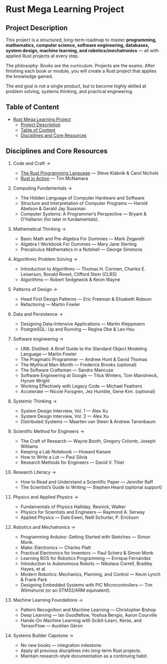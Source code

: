 # Rust Mega Learning Project

## Project Description

This project is a structured, long-term roadmap to master **programming, mathematics, computer science, software engineering, databases, system design, machine learning, and robotics/mechatronics** — all with applied Rust projects at every step.

The philosophy: Books are the curriculum. Projects are the exams.
After finishing each book or module, you will create a Rust project that applies the knowledge gained.

The end goal is not a single product, but to become highly skilled at problem solving, systems thinking, and practical engineering.

## Table of Content
<!-- TOC -->

- [Rust Mega Learning Project](#rust-mega-learning-project)
    - [Project Description](#project-description)
    - [Table of Content](#table-of-content)
    - [Disciplines and Core Resources](#disciplines-and-core-resources)

<!-- /TOC -->
<!-- /TOC -->
## Disciplines and Core Resources

 1. Code and Craft →
    - [The Rust Programming Language](https://rust-book.cs.brown.edu/experiment-intro.html) — Steve Klabnik & Carol Nichols
    - [Rust in Action](https://www.rustinaction.com/) — Tim McNamara

 1. Computing Fundamentals →
    - The Hidden Language of Computer Hardware and Software
    - Structure and Interpretation of Computer Programs — Harold Abelson & Gerald Jay Sussman
    - Computer Systems: A Programmer’s Perspective — Bryant & O’Hallaron (for later in fundamentals).

 1. Mathematical Thinking →
    - Basic Math and Pre-Algebra For Dummies — Mark Zegarelli
    - Algebra I Workbook For Dummies — Mary Jane Sterling
    - Precalculus Mathematics in a Nutshell — George Simmons

 1. Algorithmic Problem Solving →
    - Introduction to Algorithms — Thomas H. Cormen, Charles E. Leiserson, Ronald Rivest, Clifford Stein (CLRS)
    - Algorithms — Robert Sedgewick & Kevin Wayne

 1. Patterns of Design →
    - Head First Design Patterns — Eric Freeman & Elisabeth Robson
    - Refactoring — Martin Fowler

 1. Data and Persistence →
    - Designing Data-Intensive Applications — Martin Kleppmann
    - PostgreSQL: Up and Running — Regina Obe & Leo Hsu

 1. Software engineering →
    - UML Distilled: A Brief Guide to the Standard Object Modeling Language — Martin Fowler
    - The Pragmatic Programmer — Andrew Hunt & David Thomas
    - The Mythical Man-Month — Frederick Brooks (optional)
    - The Software Craftsman — Sandro Mancuso
    - Software Engineering at Google — Titus Winters, Tom Manshreck, Hyrum Wright
    - Working Effectively with Legacy Code — Michael Feathers
    - Accelerate — Nicole Forsgren, Jez Humble, Gene Kim. (optional)

 1. Systemic Thinking →
    - System Design Interview, Vol. 1 — Alex Xu
    - System Design Interview, Vol. 2 — Alex Xu
    - Distributed Systems — Maarten van Steen & Andrew Tanenbaum

 1. Scientific Method for Engineers →
    - The Craft of Research — Wayne Booth, Gregory Colomb, Joseph Williams
    - Keeping a Lab Notebook — Howard Kanare
    - How to Write a Lot — Paul Silvia
    - Research Methods for Engineers — David V. Thiel

 1. Research Literacy →
    - How to Read and Understand a Scientific Paper — Jennifer Raff
    - The Scientist’s Guide to Writing — Stephen Heard (optional support)

 1. Physics and Applied Physics →
    - Fundamentals of Physics Halliday, Resnick, Walker
    - Physics for Scientists and Engineers — Raymond A. Serway
    - Applied Physics — Dale Ewen, Neill Schurter, P. Erickson

 1. Robotics and Mechatronics →
    - Programming Arduino: Getting Started with Sketches — Simon Monk.
    - Make: Electronics — Charles Platt
    - Practical Electronics for Inventors — Paul Scherz & Simon Monk
    - Learning ROS for Robotics Programming — Enrique Fernández
    - Introduction to Autonomous Robots — Nikolaus Correll, Bradley Hayes, et al.
    - Modern Robotics: Mechanics, Planning, and Control — Kevin Lynch & Frank Park
    - Designing Embedded Systems with PIC Microcontrollers — Tim Wilmshurst (or an STM32/ARM equivalent).

 1. Machine Learning Foundations →
    - Pattern Recognition and Machine Learning — Christopher Bishop
    - Deep Learning — Ian Goodfellow, Yoshua Bengio, Aaron Courville
    - Hands-On Machine Learning with Scikit-Learn, Keras, and TensorFlow — Aurélien Géron

 1. Systems Builder Capstone →
    - No new books — integration milestone.
    - Apply all previous disciplines into long-term Rust projects.
    - Maintain research-style documentation as a continuing habit.
